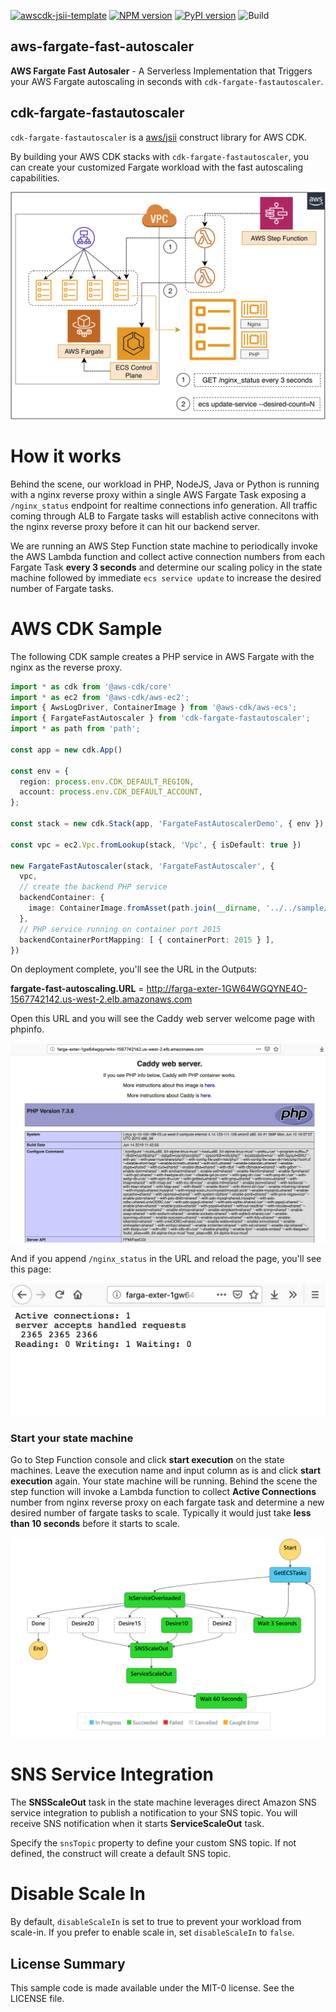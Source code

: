 [![awscdk-jsii-template](https://img.shields.io/badge/built%20with-awscdk--jsii--template-blue)](https://github.com/pahud/awscdk-jsii-template)
[![NPM version](https://badge.fury.io/js/cdk-fargate-fastautoscaler.svg)](https://badge.fury.io/js/cdk-fargate-fastautoscaler)
[![PyPI version](https://badge.fury.io/py/cdk-fargate-fastautoscaler.svg)](https://badge.fury.io/py/cdk-fargate-fastautoscaler)
![Build](https://github.com/aws-samples/aws-fargate-fast-autoscaler/workflows/Build/badge.svg)

## aws-fargate-fast-autoscaler

**AWS Fargate Fast Autosaler** - A Serverless Implementation that Triggers your AWS Fargate autoscaling in seconds with `cdk-fargate-fastautoscaler`.

## cdk-fargate-fastautoscaler

`cdk-fargate-fastautoscaler` is a [aws/jsii](https://github.com/aws/jsii) construct library for AWS CDK.

By building your AWS CDK stacks with `cdk-fargate-fastautoscaler`, you can create your customized Fargate workload with the fast autoscaling capabilities.

![](images/fargate-fast-autoscaler.png)


# How it works

Behind the scene, our workload in PHP, NodeJS, Java or Python is running with a nginx reverse proxy within a single AWS Fargate Task exposing a `/nginx_status` endpoint for realtime connections info generation. All traffic coming through ALB to Fargate tasks will establish active connecitons with the nginx reverse proxy before it can hit our backend server. 

We are running an AWS Step Function state machine to periodically invoke the AWS Lambda function and collect active connection numbers from each Fargate Task **every 3 seconds** and determine our scaling policy in the state machine followed by immediate `ecs service update` to increase the desired number of Fargate tasks.

# AWS CDK Sample

The following CDK sample creates a PHP service in AWS Fargate with the nginx as the reverse proxy.

```ts
import * as cdk from '@aws-cdk/core'
import * as ec2 from '@aws-cdk/aws-ec2';
import { AwsLogDriver, ContainerImage } from '@aws-cdk/aws-ecs';
import { FargateFastAutoscaler } from 'cdk-fargate-fastautoscaler';
import * as path from 'path';

const app = new cdk.App()

const env = {
  region: process.env.CDK_DEFAULT_REGION,
  account: process.env.CDK_DEFAULT_ACCOUNT,
};

const stack = new cdk.Stack(app, 'FargateFastAutoscalerDemo', { env })

const vpc = ec2.Vpc.fromLookup(stack, 'Vpc', { isDefault: true })

new FargateFastAutoscaler(stack, 'FargateFastAutoscaler', {
  vpc,
  // create the backend PHP service
  backendContainer: {
    image: ContainerImage.fromAsset(path.join(__dirname, '../../sample/backend/php')),
  },
  // PHP service running on container port 2015
  backendContainerPortMapping: [ { containerPort: 2015 } ],
})
```

On deployment complete, you'll see the URL in the Outputs:

**fargate-fast-autoscaling.URL** = http://farga-exter-1GW64WGQYNE4O-1567742142.us-west-2.elb.amazonaws.com

Open this URL and you will see the Caddy web server welcome page with phpinfo.

![](images/php-welcome.png)


And if you append `/nginx_status` in the URL and reload the page, you'll see this page:

![](images/nginx-status.png)

### Start your state machine

Go to Step Function console and click **start execution** on the state machines. Leave the execution name and input column as is and click **start execution** again. Your state machine will be running. Behind the scene the step function will invoke a Lambda function to collect **Active Connections** number from nginx reverse proxy on each fargate task and determine a new desired number of fargate tasks to scale. Typically it would just take **less than 10 seconds** before it starts to scale.

![](images/stepfunc.png)

# SNS Service Integration

The **SNSScaleOut** task in the state machine leverages direct Amazon SNS service integration to publish a notification to your SNS topic. You will receive SNS notification when it starts **ServiceScaleOut** task.

Specify the `snsTopic` property to define your custom SNS topic. If not defined, the construct will create a default SNS topic.


# Disable Scale In

By default, `disableScaleIn` is set to true to prevent your workload from scale-in. If you prefer to enable scale in, set `disableScaleIn` to `false`.


## License Summary

This sample code is made available under the MIT-0 license. See the LICENSE file.

